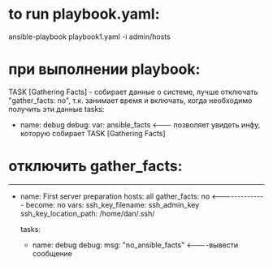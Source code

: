 # to run playbook.yaml:
ansible-playbook playbook1.yaml -i admin/hosts

# при выполнении playbook:
TASK [Gathering Facts] - собирает данные о системе, лучше отключать "gather_facts: no", т.к. занимает время и 
                         включать, когда необходимо получить эти данные
  tasks:
  - name: debug
    debug:
      var: ansible_facts  <--- позволяет увидеть инфу, которую собирает TASK [Gathering Facts]

# отключить gather_facts:
---
- name: First server preparation
  hosts: all
  gather_facts: no          <--------------
  become: no
  vars:
    ssh_key_filename: ssh_admin_key
    ssh_key_location_path: /home/dan/.ssh/

  tasks:
  - name: debug
    debug:
      msg: "no_ansible_facts"     <----вывести сообщение 


